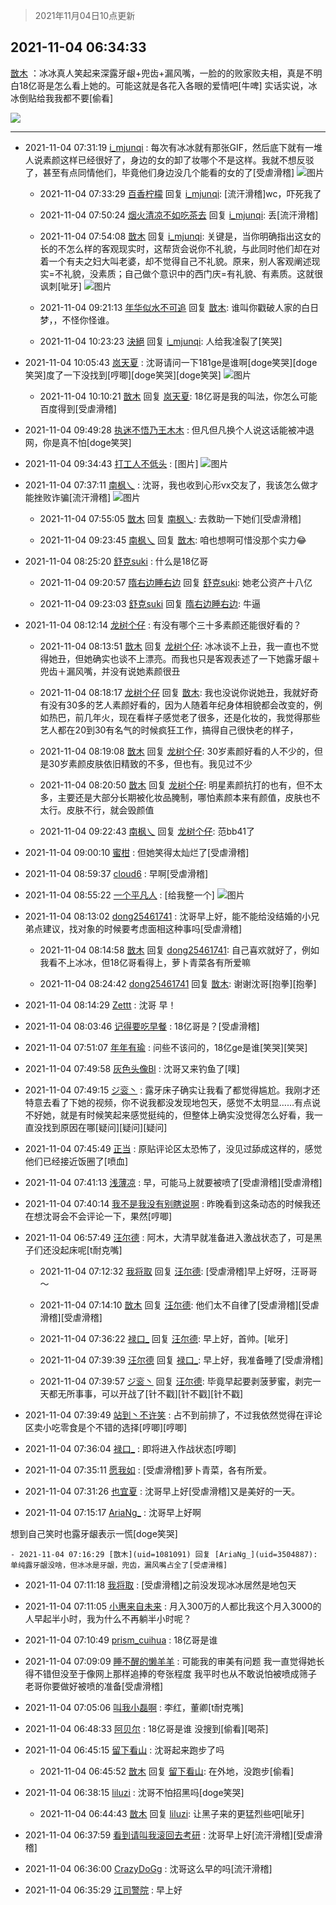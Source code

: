 > 2021年11月04日10点更新
<link rel="stylesheet" href="https://cdn.jsdelivr.net/gh/taotie6/sampleJSON@main/css/photo_show.css">
<meta name="referrer" content="no-referrer" />


 ## 2021-11-04 06:34:33 

 [㪚木](https://www.coolapk.com/feed/31201560?shareKey=NjM2YTIzNGU4NDI5NjE4MzEzZmQ~) ：冰冰真人笑起来深露牙龈+兜齿+漏风嘴，一脸的的败家败夫相，真是不明白18亿哥是怎么看上她的。可能这就是各花入各眼的爱情吧[牛啤]
实话实说，冰冰倒贴给我我都不要[偷看] 

<div class="album">
<img class="img-item" src="https://image.coolapk.com/feed/2019/0515/09/1081091_3748_1897@180x122.gif" />
</div>

 ------- 

- 2021-11-04 07:31:19 [i_mjunqi](uid=399564) : 每次有冰冰就有那张GIF，然后底下就有一堆人说素颜这样已经很好了，身边的女的卸了妆哪个不是这样。我就不想反驳了，甚至有点同情他们，毕竟他们身边没几个能看的女的了[受虐滑稽] ![图片](https://image.coolapk.com/feed/2021/1002/21/2049255_a21c35e1_1425_9772@485x640.gif)

    - 2021-11-04 07:33:29 [百香柠檬](uid=2068085) 回复 [i_mjunqi](uid=399564): [流汗滑稽]wc，吓死我了 

    - 2021-11-04 07:50:24 [烟火清凉不如吃茶去](uid=4279524) 回复 [i_mjunqi](uid=399564): 丢[流汗滑稽] 

    - 2021-11-04 07:54:08 [㪚木](uid=1081091) 回复 [i_mjunqi](uid=399564): 关键是，当你明确指出这女的长的不怎么样的客观现实时，这帮货会说你不礼貌，与此同时他们却在对着一个有夫之妇大叫老婆，却不觉得自己不礼貌。原来，别人客观阐述现实=不礼貌，没素质；自己做个意识中的西门庆=有礼貌、有素质。这就很讽刺[呲牙] ![图片](https://image.coolapk.com/feed/2020/0606/14/1081091_39c516f3_5623_1393@320x180.gif)

    - 2021-11-04 09:21:13 [年华似水不可追](uid=625421) 回复 [㪚木](uid=1081091): 谁叫你戳破人家的白日梦，，不怪你怪谁。 

    - 2021-11-04 10:23:23 [決絕](uid=2288436) 回复 [i_mjunqi](uid=399564): 人给我凎裂了[笑哭] 

- 2021-11-04 10:05:43 [岚天夏](uid=1974131) : 沈哥请问一下181ge是谁啊[doge笑哭][doge笑哭]度了一下没找到[哼唧][doge笑哭][doge笑哭] ![图片](https://image.coolapk.com/feed/2021/1104/10/1974131_8a8ab391_1541_6458@1080x2340.jpeg)

    - 2021-11-04 10:10:21 [㪚木](uid=1081091) 回复 [岚天夏](uid=1974131): 18亿哥是我的叫法，你怎么可能百度得到[受虐滑稽] 

- 2021-11-04 09:49:28 [执迷不悟乃王木木](uid=2085738) : 但凡但凡换个人说这话能被冲退网，你是真不怕[doge笑哭] 

- 2021-11-04 09:34:43 [打工人不低头](uid=1398190) : [图片] ![图片](https://image.coolapk.com/feed/2021/1104/09/1398190_c7f2c69c_9681_9047@594x398.jpeg)

- 2021-11-04 07:37:11 [南枫乀](uid=764080) : 沈哥，我也收到心形vx交友了，我该怎么做才能挫败诈骗[流汗滑稽] ![图片](https://image.coolapk.com/feed/2021/1104/07/764080_2631_0321@826x1102.jpg)

    - 2021-11-04 07:55:05 [㪚木](uid=1081091) 回复 [南枫乀](uid=764080): 去救助一下她们[受虐滑稽] 

    - 2021-11-04 09:23:45 [南枫乀](uid=764080) 回复 [㪚木](uid=1081091): 咱也想啊可惜没那个实力😂 

- 2021-11-04 08:25:20 [舒克suki](uid=1604292) : 什么是18亿哥 

    - 2021-11-04 09:20:57 [隋右边睡右边](uid=3621699) 回复 [舒克suki](uid=1604292): 她老公资产十八亿 

    - 2021-11-04 09:23:03 [舒克suki](uid=1604292) 回复 [隋右边睡右边](uid=3621699): 牛逼 

- 2021-11-04 08:12:14 [龙树个仔](uid=245284) : 有没有哪个三十多素颜还能很好看的？ 

    - 2021-11-04 08:13:51 [㪚木](uid=1081091) 回复 [龙树个仔](uid=245284): 冰冰谈不上丑，我一直也不觉得她丑，但她确实也谈不上漂亮。而我也只是客观表述了一下她露牙龈＋兜齿＋漏风嘴，并没有说她素颜很丑 

    - 2021-11-04 08:18:17 [龙树个仔](uid=245284) 回复 [㪚木](uid=1081091): 我也没说你说她丑，我就好奇有没有30多的艺人素颜好看的，因为人随着年纪身体相貌都会改变的，例如热巴，前几年火，现在看样子感觉老了很多，还是化妆的，我觉得那些艺人都在20到30有名气的时候疯狂工作，搞得自己很快老的样子， 

    - 2021-11-04 08:19:08 [㪚木](uid=1081091) 回复 [龙树个仔](uid=245284): 30岁素颜好看的人不少的，但是30岁素颜皮肤依旧精致的不多，但也有。我见过不少 

    - 2021-11-04 08:20:50 [㪚木](uid=1081091) 回复 [龙树个仔](uid=245284): 明星素颜抗打的也有，但不太多，主要还是大部分长期被化妆品腌制，哪怕素颜本来有颜值，皮肤也不太行。皮肤不行，就会毁颜值 

    - 2021-11-04 09:22:43 [南枫乀](uid=764080) 回复 [龙树个仔](uid=245284): 范bb41了 

- 2021-11-04 09:00:10 [蜜柑](uid=1097842) : 但她笑得太灿烂了[受虐滑稽] 

- 2021-11-04 08:59:37 [cloud6](uid=852635) : 早啊[受虐滑稽] 

- 2021-11-04 08:55:22 [一个平凡人](uid=2373057) : [给我整一个] ![图片](https://image.coolapk.com/feed/2021/1104/08/2373057_dcea71c7_7321_2716@1080x1070.jpeg)

- 2021-11-04 08:13:02 [dong25461741](uid=1268657) : 沈哥早上好，能不能给没结婚的小兄弟点建议，找对象的时候要考虑面相这种事吗[受虐滑稽] 

    - 2021-11-04 08:14:58 [㪚木](uid=1081091) 回复 [dong25461741](uid=1268657): 自己喜欢就好了，例如我看不上冰冰，但18亿哥看得上，萝卜青菜各有所爱嘛 

    - 2021-11-04 08:24:42 [dong25461741](uid=1268657) 回复 [㪚木](uid=1081091): 谢谢沈哥[抱拳][抱拳] 

- 2021-11-04 08:14:29 [Zettt](uid=1188919) : 沈哥 早！ 

- 2021-11-04 08:03:46 [记得要吃早餐](uid=4374824) : 18亿哥是？[受虐滑稽] 

- 2021-11-04 07:51:07 [年年有瑜](uid=3549248) : 问些不该问的，18亿ge是谁[笑哭][笑哭] 

- 2021-11-04 07:49:58 [灰色头像Bl](uid=675541) : 沈哥又来钓鱼了[噗] 

- 2021-11-04 07:49:15 [ジ衮丶](uid=494451) : 露牙床子确实让我看了都觉得尴尬。我刚才还特意去看了下她的视频，你不说我都没发现地包天，感觉不太明显……有点说不好她，就是有时候笑起来感觉挺纯的，但整体上确实没觉得怎么好看，我一直没找到原因在哪[疑问][疑问][疑问] 

- 2021-11-04 07:45:49 [正当](uid=1725957) : 原贴评论区太恐怖了，没见过舔成这样的，感觉他们已经接近饭圈了[喷血] 

- 2021-11-04 07:41:13 [浅薄凉](uid=1630624) : 早，可能马上就要被喷了[受虐滑稽][受虐滑稽] 

- 2021-11-04 07:40:14 [我不是我没有别瞎说啊](uid=2231912) : 昨晚看到这条动态的时候我还在想沈哥会不会评论一下，果然[哼唧] 

- 2021-11-04 06:57:49 [汪尔德](uid=1595236) : 阿木，大清早就准备进入激战状态了，可是黑子们还没起床呢[t耐克嘴] 

    - 2021-11-04 07:12:32 [我将取](uid=2640994) 回复 [汪尔德](uid=1595236): [受虐滑稽]早上好呀，汪哥哥～ 

    - 2021-11-04 07:14:10 [㪚木](uid=1081091) 回复 [汪尔德](uid=1595236): 他们太不自律了[受虐滑稽][受虐滑稽][受虐滑稽] 

    - 2021-11-04 07:36:22 [禄口_](uid=1005884) 回复 [汪尔德](uid=1595236): 早上好，首帅。[呲牙] 

    - 2021-11-04 07:39:39 [汪尔德](uid=1595236) 回复 [禄口_](uid=1005884): 早上好，我准备睡了[受虐滑稽] 

    - 2021-11-04 07:39:57 [ジ衮丶](uid=494451) 回复 [汪尔德](uid=1595236): 毕竟早起要剥菠萝蜜，剥完一天都无所事事，可以开战了[针不戳][针不戳][针不戳] 

- 2021-11-04 07:39:49 [站到丶不许笑](uid=1165627) : 占不到前排了，不过我依然觉得在评论区卖小吃零食是个不错的选择[哼唧][哼唧] 

- 2021-11-04 07:36:04 [禄口_](uid=1005884) : 即将进入作战状态[哼唧] 

- 2021-11-04 07:35:11 [愿我如](uid=3364757) : [受虐滑稽]萝卜青菜，各有所爱。 

- 2021-11-04 07:31:26 [也宜夏](uid=525398) : 沈哥早上好[受虐滑稽]又是美好的一天。 

- 2021-11-04 07:15:17 [AriaNg_](uid=3504887) : 沈哥早上好啊

想到自己笑时也露牙龈表示一慌[doge笑哭] 

    - 2021-11-04 07:16:29 [㪚木](uid=1081091) 回复 [AriaNg_](uid=3504887): 单纯露牙龈没啥，但冰冰是牙龈，兜齿，漏风嘴占全了[受虐滑稽] 

- 2021-11-04 07:11:18 [我将取](uid=2640994) : [受虐滑稽]之前没发现冰冰居然是地包天 

- 2021-11-04 07:11:05 [小惠来自未来](uid=847097) : 月入300万的人都比我这个月入3000的人早起半小时，我为什么不再躺半小时呢？ 

- 2021-11-04 07:10:49 [prism_cuihua](uid=1243854) : 18亿哥是谁 

- 2021-11-04 07:09:09 [睡不醒的懒羊羊](uid=4242505) : 可能我的审美有问题 我一直觉得她长得不错但没至于像网上那样追捧的夸张程度 我平时也从不敢说怕被喷成筛子 老哥你要做好被喷的准备[受虐滑稽] 

- 2021-11-04 07:05:06 [叫我小磊啊](uid=1098357) : 李红，董卿[t耐克嘴] 

- 2021-11-04 06:48:33 [阿贝尔](uid=717920) : 18亿哥是谁 没搜到[偷看][喝茶] 

- 2021-11-04 06:45:15 [留下看山](uid=1654131) : 沈哥起来跑步了吗 

    - 2021-11-04 06:45:52 [㪚木](uid=1081091) 回复 [留下看山](uid=1654131): 在外地，没跑步[偷看] 

- 2021-11-04 06:38:15 [liluzi](uid=3499639) : 沈哥不怕招黑吗[doge笑哭] 

    - 2021-11-04 06:44:43 [㪚木](uid=1081091) 回复 [liluzi](uid=3499639): 让黑子来的更猛烈些吧[呲牙] 

- 2021-11-04 06:37:59 [看到请叫我滚回去考研](uid=3241499) : 沈哥早上好[流汗滑稽][受虐滑稽] 

- 2021-11-04 06:36:00 [CrazyDoGg](uid=1508206) : 沈哥这么早的吗[流汗滑稽] 

- 2021-11-04 06:35:29 [江司警院](uid=1105985) : 早上好 

